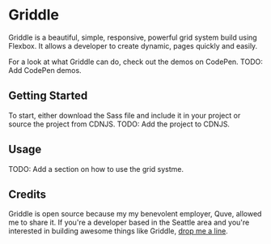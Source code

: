 # Griddle

Griddle is a beautiful, simple, responsive, powerful grid system build using Flexbox. It allows a developer to create dynamic, pages quickly and easily.

For a look at what Griddle can do, check out the demos on CodePen. TODO: Add CodePen demos.

## Getting Started

To start, either download the Sass file and include it in your project or source the project from CDNJS. TODO: Add the project to CDNJS.

## Usage

TODO: Add a section on how to use the grid systme.

## Credits

Griddle is open source because my my benevolent employer, Quve, allowed me to share it. If you're a developer based in the Seattle area and you're interested in building awesome things like Griddle, [drop me a line](mailto:landon@quve.com).